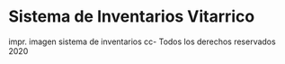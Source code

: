 # Sistema de Inventarios Vitarrico
impr. imagen sistema de inventarios
cc- Todos los derechos reservados 2020 
